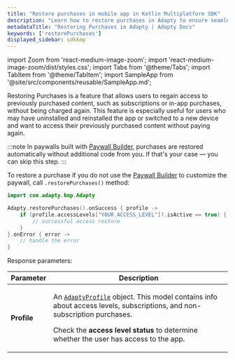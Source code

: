 ```yaml
---
title: "Restore purchases in mobile app in Kotlin Multiplatform SDK"
description: "Learn how to restore purchases in Adapty to ensure seamless user experience."
metadataTitle: "Restoring Purchases in Adapty | Adapty Docs"
keywords: ['restorePurchases']
displayed_sidebar: sdkkmp
---
```


import Zoom from 'react-medium-image-zoom';
import 'react-medium-image-zoom/dist/styles.css';
import Tabs from '@theme/Tabs';
import TabItem from '@theme/TabItem';
import SampleApp from '@site/src/components/reusable/SampleApp.md';

Restoring Purchases is a feature that allows users to regain access to previously purchased content, such as subscriptions or in-app purchases, without being charged again. This feature is especially useful for users who may have uninstalled and reinstalled the app or switched to a new device and want to access their previously purchased content without paying again.

:::note
In paywalls built with [Paywall Builder](adapty-paywall-builder), purchases are restored automatically without additional code from you. If that's your case — you can skip this step.
:::

To restore a purchase if you do not use the [Paywall Builder](adapty-paywall-builder) to customize the paywall, call `.restorePurchases()` method:

```kotlin showLineNumbers
import com.adapty.kmp.Adapty

Adapty.restorePurchases().onSuccess { profile ->
    if (profile.accessLevels["YOUR_ACCESS_LEVEL"]?.isActive == true) {
        // successful access restore
    }
}.onError { error ->
    // handle the error
}
```

Response parameters:

| Parameter | Description                                                                                                                                                                                                                                                 |
|---------|-------------------------------------------------------------------------------------------------------------------------------------------------------------------------------------------------------------------------------------------------------------|
| **Profile** | <p>An [`AdaptyProfile`](kmp-sdk-models#adaptyprofile) object. This model contains info about access levels, subscriptions, and non-subscription purchases.</p><p>Сheck the **access level status** to determine whether the user has access to the app.</p> |

<SampleApp />
